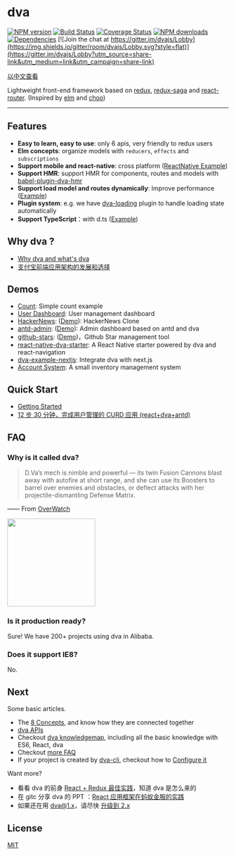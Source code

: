 # dva

[![NPM version](https://img.shields.io/npm/v/dva.svg?style=flat)](https://npmjs.org/package/dva)
[![Build Status](https://img.shields.io/travis/dvajs/dva.svg?style=flat)](https://travis-ci.org/dvajs/dva)
[![Coverage Status](https://img.shields.io/coveralls/dvajs/dva.svg?style=flat)](https://coveralls.io/r/dvajs/dva)
[![NPM downloads](http://img.shields.io/npm/dm/dva.svg?style=flat)](https://npmjs.org/package/dva)
[![Dependencies](https://david-dm.org/dvajs/dva/status.svg)](https://david-dm.org/dvajs/dva)
[![Join the chat at https://gitter.im/dvajs/Lobby](https://img.shields.io/gitter/room/dvajs/Lobby.svg?style=flat)](https://gitter.im/dvajs/Lobby?utm_source=share-link&utm_medium=link&utm_campaign=share-link)

[以中文查看](./README_zh-CN.md)

Lightweight front-end framework based on [redux](https://github.com/reactjs/redux), [redux-saga](https://github.com/redux-saga/redux-saga) and [react-router](https://github.com/ReactTraining/react-router). (Inspired by [elm](http://elm-lang.org/) and [choo](https://github.com/yoshuawuyts/choo))

---

## Features

* **Easy to learn, easy to use**: only 6 apis, very friendly to redux users
* **Elm concepts**: organize models with `reducers`, `effects` and `subscriptions`
* **Support mobile and react-native**: cross platform ([ReactNative Example](https://github.com/sorrycc/dva-example-react-native))
* **Support HMR**: support HMR for components, routes and models with [babel-plugin-dva-hmr](https://github.com/dvajs/babel-plugin-dva-hmr)
* **Support load model and routes dynamically**: Improve performance ([Example](https://github.com/dvajs/dva/blob/master/packages/dva-example-user-dashboard/src/router.js))
* **Plugin system**: e.g. we have [dva-loading](https://github.com/dvajs/dva/tree/master/packages/dva-loading) plugin to handle loading state automatically
* **Support TypeScript**：with d.ts ([Example](https://github.com/sorrycc/dva-boilerplate-typescript))

## Why dva ?

* [Why dva and what's dva](https://github.com/dvajs/dva/issues/1)
* [支付宝前端应用架构的发展和选择](https://www.github.com/sorrycc/blog/issues/6)

## Demos

* [Count](https://stackblitz.com/edit/dva-example-count): Simple count example
* [User Dashboard](https://github.com/dvajs/dva/tree/master/packages/dva-example-user-dashboard): User management dashboard
* [HackerNews](https://github.com/dvajs/dva-hackernews): ([Demo](https://dvajs.github.io/dva-hackernews/)): HackerNews Clone
* [antd-admin](https://github.com/zuiidea/antd-admin): ([Demo](http://antd-admin.zuiidea.com/)): Admin dashboard based on antd and dva
* [github-stars](https://github.com/sorrycc/github-stars): ([Demo](http://sorrycc.github.io/github-stars/#/?_k=rmj86f))，Github Star management tool
* [react-native-dva-starter](https://github.com/nihgwu/react-native-dva-starter): A React Native starter powered by dva and react-navigation
* [dva-example-nextjs](https://github.com/dvajs/dva/tree/master/packages/dva-example-nextjs): Integrate dva with next.js
* [Account System](https://github.com/yvanwangl/AccountSystem.git): A small inventory management system

## Quick Start

- [Getting Started](https://github.com/dvajs/dva/blob/master/docs/GettingStarted.md)
- [12 步 30 分钟，完成用户管理的 CURD 应用 (react+dva+antd)](https://github.com/sorrycc/blog/issues/18)

## FAQ

### Why is it called dva?

> D.Va’s mech is nimble and powerful — its twin Fusion Cannons blast away with autofire at short range, and she can use its Boosters to barrel over enemies and obstacles, or deflect attacks with her projectile-dismantling Defense Matrix.

—— From [OverWatch](http://ow.blizzard.cn/heroes/dva)

<img src="https://zos.alipayobjects.com/rmsportal/psagSCVHOKQVqqNjjMdf.jpg" width="200" height="200" />

### Is it production ready?

Sure! We have 200+ projects using dva in Alibaba.

### Does it support IE8?

No.

## Next

Some basic articles.

* The [8 Concepts](https://github.com/dvajs/dva/blob/master/docs/Concepts.md), and know how they are connected together
* [dva APIs](https://github.com/dvajs/dva/blob/master/docs/API.md)
* Checkout [dva knowledgemap](https://github.com/dvajs/dva-knowledgemap), including all the basic knowledge with ES6, React, dva
* Checkout [more FAQ](https://github.com/dvajs/dva/issues?q=is%3Aissue+is%3Aclosed+label%3Afaq)
* If your project is created by [dva-cli](https://github.com/dvajs/dva-cli), checkout how to [Configure it](https://github.com/sorrycc/roadhog/blob/master/README_en-us.md#configuration)

Want more?

* 看看 dva 的前身 [React + Redux 最佳实践](https://github.com/sorrycc/blog/issues/1)，知道 dva 是怎么来的
* 在 gitc 分享 dva 的 PPT ：[React 应用框架在蚂蚁金服的实践](http://slides.com/sorrycc/dva)
* 如果还在用 dva@1.x，请尽快 [升级到 2.x](https://github.com/sorrycc/blog/issues/48)

## License

[MIT](https://tldrlegal.com/license/mit-license)

